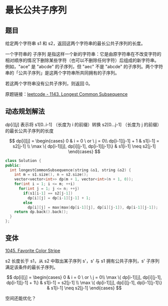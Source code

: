 # 最长公共子序列

## 题目

给定两个字符串 s1 和 s2，返回这两个字符串的最长公共子序列的长度。

一个字符串的 子序列 是指这样一个新的字符串：它是由原字符串在不改变字符的相对顺序的情况下删除某些字符（也可以不删除任何字符）后组成的新字符串。
例如，"ace" 是 "abcde" 的子序列，但 "aec" 不是 "abcde" 的子序列。两个字符串的「公共子序列」是这两个字符串所共同拥有的子序列。

若这两个字符串没有公共子序列，则返回 0。

原题链接：[leetcode - 1143. Longest Common Subsequence](https://leetcode.com/problems/longest-common-subsequence/)

## 动态规划解法

$dp[i][j]$ 表示将 s1[0..i-1] （长度为 i 的前缀）转换 s2[0...j-1] （长度为 j 的前缀）的最长公共子序列的长度

$$
dp[i][j] = 
\begin{cases}
0 & i = 0 \ or \ j = 0\\
dp[i-1][j-1] + 1 & s1[i-1] = s2[j-1] \\
\max \{ dp[i-1][j], dp[i][j-1], dp[i-1][j-1]\} & s1[i-1] \neq s2[j-1]
\end{cases}
$$

```cpp
class Solution {
public:
  int longestCommonSubsequence(string &s1, string &s2) {
    int m = s1.size(), n = s2.size();
    vector<vector<int>> dp(m + 1, vector<int>(n + 1, 0));
    for(int i = 1; i <= m; ++i)
      for(int j = 1; j <= n; ++j)
        if(s1[i-1] == s2[j-1])
          dp[i][j] = dp[i-1][j-1] + 1;
        else
          dp[i][j] = max(max(dp[i-1][j], dp[i][j-1]), dp[i-1][j-1]);
    return dp.back().back();
  }
};
```

## 变体

[1045. Favorite Color Stripe](https://pintia.cn/problem-sets/994805342720868352/problems/994805437411475456)

s2 长度长于 s1，从 s2 中取出某子序列 s'，s’ 与 s1 拥有公共子序列，s' 子序列满足该条件的最长子序列。

$$
dp[i][j] = 
\begin{cases}
0 & i = 0 \ or \ j = 0\\
\max \{ dp[i-1][j], dp[i][j-1], dp[i-1][j-1] + 1\} & s1[i-1] = s2[j-1] \\
\max \{ dp[i-1][j], dp[i][j-1], dp[i-1][j-1]\} & s1[i-1] \neq s2[j-1]
\end{cases}
$$

空间还能优化？
[](https://github.com/liuchuo/PAT/blob/master/AdvancedLevel_C%2B%2B/1045.%20Favorite%20Color%20Stripe%20(30)%20.cpp)